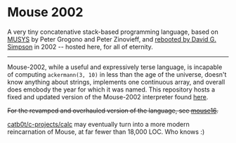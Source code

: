 # Mouse 2002
A very tiny concatenative stack-based programming language, based on [MUSYS](http://www.musicainformatica.org/topics/musys.php) by Peter Grogono and Peter Zinovieff, and [rebooted by David G. Simpson](http://mouse.davidgsimpson.com) in 2002 --  hosted here, for all of eternity.

---
Mouse-2002, while a useful and expressively terse language, is incapable of computing `ackermann(3, 10)` in less than the age of the universe, doesn't know anything about strings, implements one continuous array, and overall does emobody the year for which it was named. This repository hosts a fixed and updated version of the Mouse-2002 interpreter found [here](http://mouse.davidgsimpson.com/mouse2002/index.html).

<s>For the revamped and overhauled version of the language, see [mouse16](http://github.com/catb0t/mouse16).</s>

[catb0t/c-projects/calc](https://github.com/catb0t/c-projects/calc) may eventually turn into a more modern reincarnation of Mouse, at far fewer than 18,000 LOC. Who knows :)
